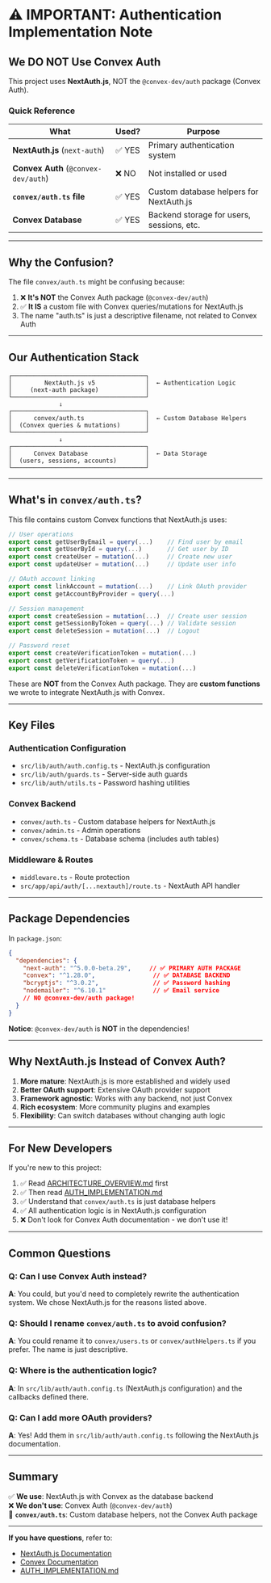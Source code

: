# ⚠️ IMPORTANT: Authentication Implementation Note

## We DO NOT Use Convex Auth

This project uses **NextAuth.js**, NOT the `@convex-dev/auth` package (Convex Auth).

### Quick Reference

| What | Used? | Purpose |
|------|-------|---------|
| **NextAuth.js** (`next-auth`) | ✅ YES | Primary authentication system |
| **Convex Auth** (`@convex-dev/auth`) | ❌ NO | Not installed or used |
| **`convex/auth.ts` file** | ✅ YES | Custom database helpers for NextAuth.js |
| **Convex Database** | ✅ YES | Backend storage for users, sessions, etc. |

---

## Why the Confusion?

The file `convex/auth.ts` might be confusing because:

1. ❌ **It's NOT** the Convex Auth package (`@convex-dev/auth`)
2. ✅ **It IS** a custom file with Convex queries/mutations for NextAuth.js
3. The name "auth.ts" is just a descriptive filename, not related to Convex Auth

---

## Our Authentication Stack

```
┌─────────────────────────────────────┐
│         NextAuth.js v5              │  ← Authentication Logic
│     (next-auth package)             │
└─────────────────────────────────────┘
              ↓
┌─────────────────────────────────────┐
│      convex/auth.ts                 │  ← Custom Database Helpers
│  (Convex queries & mutations)       │
└─────────────────────────────────────┘
              ↓
┌─────────────────────────────────────┐
│      Convex Database                │  ← Data Storage
│  (users, sessions, accounts)        │
└─────────────────────────────────────┘
```

---

## What's in `convex/auth.ts`?

This file contains custom Convex functions that NextAuth.js uses:

```typescript
// User operations
export const getUserByEmail = query(...)    // Find user by email
export const getUserById = query(...)       // Get user by ID
export const createUser = mutation(...)     // Create new user
export const updateUser = mutation(...)     // Update user info

// OAuth account linking
export const linkAccount = mutation(...)    // Link OAuth provider
export const getAccountByProvider = query(...)

// Session management
export const createSession = mutation(...)  // Create user session
export const getSessionByToken = query(...) // Validate session
export const deleteSession = mutation(...)  // Logout

// Password reset
export const createVerificationToken = mutation(...)
export const getVerificationToken = query(...)
export const deleteVerificationToken = mutation(...)
```

These are **NOT** from the Convex Auth package. They are **custom functions** we wrote to integrate NextAuth.js with Convex.

---

## Key Files

### Authentication Configuration
- `src/lib/auth/auth.config.ts` - NextAuth.js configuration
- `src/lib/auth/guards.ts` - Server-side auth guards
- `src/lib/auth/utils.ts` - Password hashing utilities

### Convex Backend
- `convex/auth.ts` - Custom database helpers for NextAuth.js
- `convex/admin.ts` - Admin operations
- `convex/schema.ts` - Database schema (includes auth tables)

### Middleware & Routes
- `middleware.ts` - Route protection
- `src/app/api/auth/[...nextauth]/route.ts` - NextAuth API handler

---

## Package Dependencies

In `package.json`:

```json
{
  "dependencies": {
    "next-auth": "^5.0.0-beta.29",     // ✅ PRIMARY AUTH PACKAGE
    "convex": "^1.28.0",                // ✅ DATABASE BACKEND
    "bcryptjs": "^3.0.2",               // ✅ Password hashing
    "nodemailer": "^6.10.1"             // ✅ Email service
    // NO @convex-dev/auth package!
  }
}
```

**Notice**: `@convex-dev/auth` is **NOT** in the dependencies!

---

## Why NextAuth.js Instead of Convex Auth?

1. **More mature**: NextAuth.js is more established and widely used
2. **Better OAuth support**: Extensive OAuth provider support
3. **Framework agnostic**: Works with any backend, not just Convex
4. **Rich ecosystem**: More community plugins and examples
5. **Flexibility**: Can switch databases without changing auth logic

---

## For New Developers

If you're new to this project:

1. ✅ Read [ARCHITECTURE_OVERVIEW.md](./ARCHITECTURE_OVERVIEW.md) first
2. ✅ Then read [AUTH_IMPLEMENTATION.md](./AUTH_IMPLEMENTATION.md)
3. ✅ Understand that `convex/auth.ts` is just database helpers
4. ✅ All authentication logic is in NextAuth.js configuration
5. ❌ Don't look for Convex Auth documentation - we don't use it!

---

## Common Questions

### Q: Can I use Convex Auth instead?
**A**: You could, but you'd need to completely rewrite the authentication system. We chose NextAuth.js for the reasons listed above.

### Q: Should I rename `convex/auth.ts` to avoid confusion?
**A**: You could rename it to `convex/users.ts` or `convex/authHelpers.ts` if you prefer. The name is just descriptive.

### Q: Where is the authentication logic?
**A**: In `src/lib/auth/auth.config.ts` (NextAuth.js configuration) and the callbacks defined there.

### Q: Can I add more OAuth providers?
**A**: Yes! Add them in `src/lib/auth/auth.config.ts` following the NextAuth.js documentation.

---

## Summary

✅ **We use**: NextAuth.js with Convex as the database backend  
❌ **We don't use**: Convex Auth (`@convex-dev/auth`)  
📁 **`convex/auth.ts`**: Custom database helpers, not the Convex Auth package  

---

**If you have questions**, refer to:
- [NextAuth.js Documentation](https://next-auth.js.org)
- [Convex Documentation](https://docs.convex.dev)
- [AUTH_IMPLEMENTATION.md](./AUTH_IMPLEMENTATION.md)
